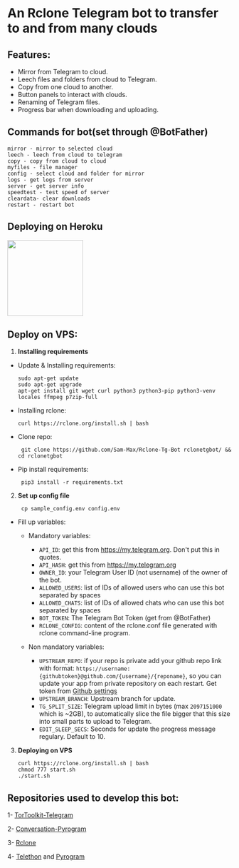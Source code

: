 # An Rclone Telegram bot to transfer to and from many clouds

## Features:

- Mirror from Telegram to cloud.
- Leech files and folders from cloud to Telegram.
- Copy from one cloud to another.
- Button panels to interact with clouds.
- Renaming of Telegram files.
- Progress bar when downloading and uploading.

## Commands for bot(set through @BotFather)

```
mirror - mirror to selected cloud 
leech - leech from cloud to telegram
copy - copy from cloud to cloud
myfiles - file manager
config - select cloud and folder for mirror
logs - get logs from server
server - get server info
speedtest - test speed of server
cleardata- clear downloads
restart - restart bot
```

## Deploying on Heroku
<p><a href="https://github.com/Sam-Max/Rclone-Tg-Bot/tree/heroku"> <img src="https://img.shields.io/badge/Deploy%20Guide-blueviolet?style=for-the-badge&logo=heroku" width="170""/></a></p>


## Deploy on VPS: 

1. **Installing requirements**
 
 - Update & Installing requirements:
 
       sudo apt-get update 
       sudo apt-get upgrade
       apt-get install git wget curl python3 python3-pip python3-venv locales ffmpeg p7zip-full 
 
 - Installing rclone:
 
       curl https://rclone.org/install.sh | bash

 - Clone repo:

        git clone https://github.com/Sam-Max/Rclone-Tg-Bot rclonetgbot/ && cd rclonetgbot
 
 - Pip install requirements:
 
        pip3 install -r requirements.txt 

2. **Set up config file**

        cp sample_config.env config.env 

- Fill up variables:

   - Mandatory variables:
        - `API_ID`: get this from https://my.telegram.org. Don't put this in quotes.
        - `API_HASH`: get this from https://my.telegram.org
        - `OWNER_ID`: your Telegram User ID (not username) of the owner of the bot.
        - `ALLOWED_USERS`: list of IDs of allowed users who can use this bot separated by spaces
        - `ALLOWED_CHATS`: list of IDs of allowed chats who can use this bot separated by spaces
        - `BOT_TOKEN`: The Telegram Bot Token (get from @BotFather) 
        - `RCLONE_CONFIG`: content of the rclone.conf file generated with rclone command-line program.

   - Non mandatory variables:
        - `UPSTREAM_REPO`: if your repo is private add your github repo link with format: `https://username:{githubtoken}@github.com/{username}/{reponame}`, so you can update your app from private repository on each restart. Get token from [Github settings](https://github.com/settings/tokens)
        - `UPSTREAM_BRANCH`: Upstream branch for update. 
        - `TG_SPLIT_SIZE`: Telegram upload limit in bytes (max `2097151000` which is ~2GB), to automatically slice the file bigger that this size into small parts to upload to Telegram.
        - `EDIT_SLEEP_SECS`: Seconds for update the progress message regulary. Default to 10. 

3. **Deploying on VPS**

       curl https://rclone.org/install.sh | bash
       chmod 777 start.sh 
       ./start.sh


## Repositories used to develop this bot:

1- [TorToolkit-Telegram](https://github.com/yash-dk/TorToolkit-Telegram) 

2- [Conversation-Pyrogram](https://github.com/Ripeey/Conversation-Pyrogram/archive/refs/heads/main.zip)

3- [Rclone](https://github.com/rclone/rclone)

4- [Telethon]() and [Pyrogram]()



